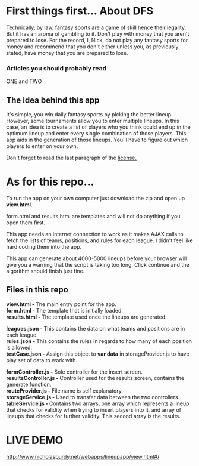 # First things first... About DFS

Technically, by law, fantasy sports are a game of skill hence their legality.
But it has an aroma of gambling to it. Don't play with money that you aren't
prepared to lose. For the record, I, Nick, do not play any fantasy sports for
money and recommend that you don't either unless you, as previously stated, have
money that you are prepared to lose.

### Articles you should probably read
<a href="http://www.bloomberg.com/news/articles/2015-09-10/you-aren-t-good-enough-to-win-money-playing-daily-fantasy-football">
ONE
</a> and
<a href="http://www.nytimes.com/2015/10/06/sports/fanduel-draftkings-fantasy-employees-bet-rivals.html?_r=0">
TWO
</a>

## The idea behind this app

It's simple, you win daily fantasy sports by picking the better lineup. However,
some tournaments allow you to enter multiple lineups. In this case, an idea is
to create a list of players who you think could end up in the optimum lineup and
enter every single combination of those players. This app aids in the generation
of those lineups. You'll have to figure out which players to enter on your own.

Don't forget to read the last paragraph of the <a href="https://github.com/NicholasPurdy/FanDuel-Lineup-Generator/blob/master/LICENSE.md">license.</a>

# As for this repo...

To run the app on your own computer just download the zip and open up <b>view.html</b>.

form.html and results.html are templates and will not do anything if you open them first.

This app needs an internet connection to work as it makes AJAX calls to fetch the lists of
teams, positions, and rules for each league. I didn't feel like hard coding them into the 
app.

This app can generate about 4000-5000 lineups before your browser will give you a warning
that the script is taking too long. Click continue and the algorithm should finish just fine.

## Files in this repo

<b>view.html - </b>The main entry point for the app.<br>
<b>form.html - </b>The template that is initially loaded.<br>
<b>results.html - </b>The template used once the lineups are generated.<br>

<b>leagues.json - </b>This contains the data on what teams and positions are in each league.<br>
<b>rules.json - </b>This contains the rules in regards to how many of each position is allowed.<br>
<b>testCase.json - </b>Assign this object to <b>var data</b> in storageProvider.js to have play set of data to work with.<br>

<b>formController.js - </b>Sole controller for the insert screen.<br>
<b>resultsController.js - </b>Controller used for the results screen, contains the generate function.<br>
<b>routeProvider.js - </b>File name is self explanatory.<br>
<b>storageService.js - </b>Used to transfer data between the two controllers.<br>
<b>tableService.js - </b>Contains two arrays, one array which represents a lineup 
that checks for validity when trying to insert players into it, and array of lineups that
checks for further validity. This second array is the results.<br>


# LIVE DEMO

<a href="http://www.nicholaspurdy.net/webapps/lineupapp/view.html#/">http://www.nicholaspurdy.net/webapps/lineupapp/view.html#/</a>
